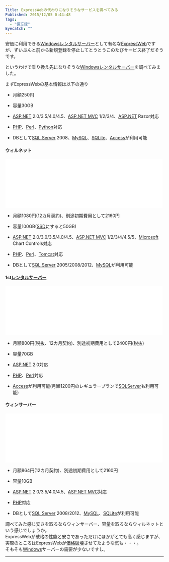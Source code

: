 ```yaml
---
Title: ExpressWebの代わりになりそうなサービスを調べてみる
Published: 2015/12/05 0:44:48
Tags:
  - "備忘録"
Eyecatch: ""
---
```

<p>安価に利用できる<a class="keyword" href="http://d.hatena.ne.jp/keyword/Windows">Windows</a><a class="keyword" href="http://d.hatena.ne.jp/keyword/%A5%EC%A5%F3%A5%BF%A5%EB%A5%B5%A1%BC%A5%D0%A1%BC">レンタルサーバー</a>として有名な<a href="http://www.datajapan.ne.jp/expressweb/">ExpressWeb</a>ですが、ずいぶんと前から新規登録を停止してとうとうこのたびサービス終了だそうです。</p>

<p>というわけで乗り換え先になりそうな<a class="keyword" href="http://d.hatena.ne.jp/keyword/Windows">Windows</a><a class="keyword" href="http://d.hatena.ne.jp/keyword/%A5%EC%A5%F3%A5%BF%A5%EB%A5%B5%A1%BC%A5%D0%A1%BC">レンタルサーバー</a>を調べてみました。</p>

<p>まずExpressWebの基本情報は以下の通り</p>

<ul>
<li><p>月額250円</p></li>
<li><p>容量30GB</p></li>
<li><p><a class="keyword" href="http://d.hatena.ne.jp/keyword/ASP.NET">ASP.NET</a> 2.0/3.5/4.0/4.5、<a class="keyword" href="http://d.hatena.ne.jp/keyword/ASP.NET%20MVC">ASP.NET MVC</a> 1/2/3/4、<a class="keyword" href="http://d.hatena.ne.jp/keyword/ASP.NET">ASP.NET</a> Razor対応</p></li>
<li><p><a class="keyword" href="http://d.hatena.ne.jp/keyword/PHP">PHP</a>、<a class="keyword" href="http://d.hatena.ne.jp/keyword/Perl">Perl</a>、<a class="keyword" href="http://d.hatena.ne.jp/keyword/Python">Python</a>対応</p></li>
<li><p>DBとして<a class="keyword" href="http://d.hatena.ne.jp/keyword/SQL%20Server">SQL Server</a> 2008、<a class="keyword" href="http://d.hatena.ne.jp/keyword/MySQL">MySQL</a>、<a class="keyword" href="http://d.hatena.ne.jp/keyword/SQLite">SQLite</a>、<a class="keyword" href="http://d.hatena.ne.jp/keyword/Access">Access</a>が利用可能</p></li>
</ul>


<h4>ウィルネット</h4>

<p><iframe src="//hatenablog-parts.com/embed?url=http%3A%2F%2Fwww.willnet.ad.jp%2F" title="ウイルネットトップページ" class="embed-card embed-webcard" scrolling="no" frameborder="0" style="display: block; width: 100%; height: 155px; max-width: 500px; margin: 10px 0px;"></iframe></p>

<ul>
<li><p>月額1080円(12カ月契約)、別途初期費用として2160円</p></li>
<li><p>容量100GB(<a class="keyword" href="http://d.hatena.ne.jp/keyword/SSD">SSD</a>にすると50GB)</p></li>
<li><p><a class="keyword" href="http://d.hatena.ne.jp/keyword/ASP.NET">ASP.NET</a> 2.0/3.0/3.5/4.0/4.5、<a class="keyword" href="http://d.hatena.ne.jp/keyword/ASP.NET%20MVC">ASP.NET MVC</a> 1/2/3/4/4.5/5、<a class="keyword" href="http://d.hatena.ne.jp/keyword/Microsoft">Microsoft</a> Chart Controls対応</p></li>
<li><p><a class="keyword" href="http://d.hatena.ne.jp/keyword/PHP">PHP</a>、<a class="keyword" href="http://d.hatena.ne.jp/keyword/Perl">Perl</a>、<a class="keyword" href="http://d.hatena.ne.jp/keyword/Tomcat">Tomcat</a>対応</p></li>
<li><p>DBとして<a class="keyword" href="http://d.hatena.ne.jp/keyword/SQL%20Server">SQL Server</a> 2005/2008/2012、<a class="keyword" href="http://d.hatena.ne.jp/keyword/MySQL">MySQL</a>が利用可能</p></li>
</ul>


<h4>1st<a class="keyword" href="http://d.hatena.ne.jp/keyword/%A5%EC%A5%F3%A5%BF%A5%EB%A5%B5%A1%BC%A5%D0%A1%BC">レンタルサーバー</a></h4>

<p><iframe src="//hatenablog-parts.com/embed?url=http%3A%2F%2Fwindows.1strentalserver.com%2F" title="Windows共用レンタルサーバー｜1strentalserver" class="embed-card embed-webcard" scrolling="no" frameborder="0" style="display: block; width: 100%; height: 155px; max-width: 500px; margin: 10px 0px;"></iframe></p>

<ul>
<li><p>月額800円(税抜、12カ月契約)、別途初期費用として2400円(税抜)</p></li>
<li><p>容量70GB</p></li>
<li><p><a class="keyword" href="http://d.hatena.ne.jp/keyword/ASP.NET">ASP.NET</a> 2.0対応</p></li>
<li><p><a class="keyword" href="http://d.hatena.ne.jp/keyword/PHP">PHP</a>、<a class="keyword" href="http://d.hatena.ne.jp/keyword/Perl">Perl</a>対応</p></li>
<li><p><a class="keyword" href="http://d.hatena.ne.jp/keyword/Access">Access</a>が利用可能(月額1200円のレギュラープランで<a class="keyword" href="http://d.hatena.ne.jp/keyword/SQLServer">SQLServer</a>も利用可能)</p></li>
</ul>


<h4>ウィンサーバー</h4>

<p><iframe src="//hatenablog-parts.com/embed?url=http%3A%2F%2Fwww.winserver.ne.jp%2Findex.html" title="Windows Serverのレンタルなら、Windows専門のウィンサーバへ｜ウィンサーバー(Winserver)" class="embed-card embed-webcard" scrolling="no" frameborder="0" style="display: block; width: 100%; height: 155px; max-width: 500px; margin: 10px 0px;"></iframe></p>

<ul>
<li><p>月額864円(12カ月契約)、別途初期費用として2160円</p></li>
<li><p>容量10GB</p></li>
<li><p><a class="keyword" href="http://d.hatena.ne.jp/keyword/ASP.NET">ASP.NET</a> 2.0/3.5/4.0/4.5、<a class="keyword" href="http://d.hatena.ne.jp/keyword/ASP.NET%20MVC">ASP.NET MVC</a>対応</p></li>
<li><p><a class="keyword" href="http://d.hatena.ne.jp/keyword/PHP">PHP</a>対応</p></li>
<li><p>DBとして<a class="keyword" href="http://d.hatena.ne.jp/keyword/SQL%20Server">SQL Server</a> 2008/2012、<a class="keyword" href="http://d.hatena.ne.jp/keyword/MySQL">MySQL</a>、<a class="keyword" href="http://d.hatena.ne.jp/keyword/SQLite">SQLite</a>が利用可能</p></li>
</ul>


<p>調べてみた感じ安さを取るならウィンサーバー、容量を取るならウィルネットという感じでしょうか。<br/>
ExpressWebが破格の性能と安さであっただけにほかがとても高く感じますが、実際のところはExpressWebが<a class="keyword" href="http://d.hatena.ne.jp/keyword/%B2%C1%B3%CA%C7%CB%B2%F5">価格破壊</a>させてたような気も・・・。<br/>
そもそも<a class="keyword" href="http://d.hatena.ne.jp/keyword/Windows">Windows</a>サーバーの需要が少ないですし。</p>

***